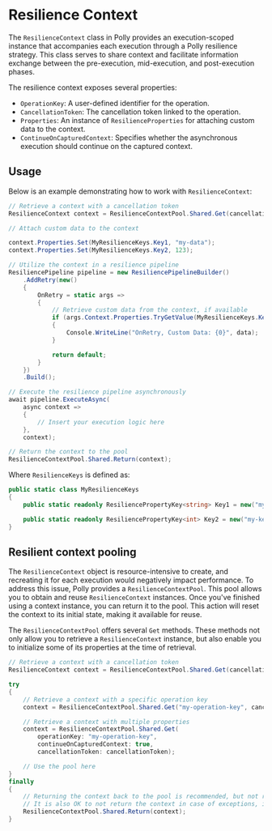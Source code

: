 # Resilience Context

The `ResilienceContext` class in Polly provides an execution-scoped instance that accompanies each execution through a Polly resilience strategy. This class serves to share context and facilitate information exchange between the pre-execution, mid-execution, and post-execution phases.

The resilience context exposes several properties:

- `OperationKey`: A user-defined identifier for the operation.
- `CancellationToken`: The cancellation token linked to the operation.
- `Properties`: An instance of `ResilienceProperties` for attaching custom data to the context.
- `ContinueOnCapturedContext`: Specifies whether the asynchronous execution should continue on the captured context.

## Usage

Below is an example demonstrating how to work with `ResilienceContext`:

<!-- snippet: resilience-context -->
```cs
// Retrieve a context with a cancellation token
ResilienceContext context = ResilienceContextPool.Shared.Get(cancellationToken);

// Attach custom data to the context

context.Properties.Set(MyResilienceKeys.Key1, "my-data");
context.Properties.Set(MyResilienceKeys.Key2, 123);

// Utilize the context in a resilience pipeline
ResiliencePipeline pipeline = new ResiliencePipelineBuilder()
    .AddRetry(new()
    {
        OnRetry = static args =>
        {
            // Retrieve custom data from the context, if available
            if (args.Context.Properties.TryGetValue(MyResilienceKeys.Key1, out var data))
            {
                Console.WriteLine("OnRetry, Custom Data: {0}", data);
            }

            return default;
        }
    })
    .Build();

// Execute the resilience pipeline asynchronously
await pipeline.ExecuteAsync(
    async context =>
    {
        // Insert your execution logic here
    },
    context);

// Return the context to the pool
ResilienceContextPool.Shared.Return(context);
```
<!-- endSnippet -->

Where `ResilienceKeys` is defined as:

<!-- snippet: resilience-keys -->
```cs
public static class MyResilienceKeys
{
    public static readonly ResiliencePropertyKey<string> Key1 = new("my-key-1");

    public static readonly ResiliencePropertyKey<int> Key2 = new("my-key-2");
}
```
<!-- endSnippet -->

## Resilient context pooling

<!-- Overview -->
The `ResilienceContext` object is resource-intensive to create, and recreating it for each execution would negatively impact performance. To address this issue, Polly provides a `ResilienceContextPool`. This pool allows you to obtain and reuse `ResilienceContext` instances. Once you've finished using a context instance, you can return it to the pool. This action will reset the context to its initial state, making it available for reuse.

<!-- Methods -->
The `ResilienceContextPool` offers several `Get` methods. These methods not only allow you to retrieve a `ResilienceContext` instance, but also enable you to initialize some of its properties at the time of retrieval.

<!-- snippet: resilience-context-pool -->
```cs
// Retrieve a context with a cancellation token
ResilienceContext context = ResilienceContextPool.Shared.Get(cancellationToken);

try
{
    // Retrieve a context with a specific operation key
    context = ResilienceContextPool.Shared.Get("my-operation-key", cancellationToken);

    // Retrieve a context with multiple properties
    context = ResilienceContextPool.Shared.Get(
        operationKey: "my-operation-key",
        continueOnCapturedContext: true,
        cancellationToken: cancellationToken);

    // Use the pool here
}
finally
{
    // Returning the context back to the pool is recommended, but not required as it reduces the allocations.
    // It is also OK to not return the context in case of exceptions, if you want to avoid try-catch blocks.
    ResilienceContextPool.Shared.Return(context);
}
```
<!-- endSnippet -->
